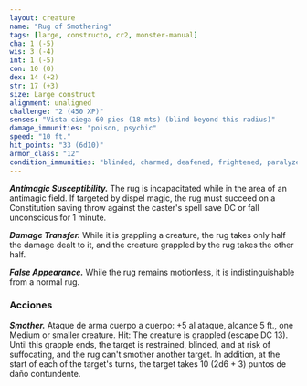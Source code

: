 ```yaml
---
layout: creature
name: "Rug of Smothering"
tags: [large, constructo, cr2, monster-manual]
cha: 1 (-5)
wis: 3 (-4)
int: 1 (-5)
con: 10 (0)
dex: 14 (+2)
str: 17 (+3)
size: Large construct
alignment: unaligned
challenge: "2 (450 XP)"
senses: "Vista ciega 60 pies (18 mts) (blind beyond this radius)"
damage_immunities: "poison, psychic"
speed: "10 ft."
hit_points: "33 (6d10)"
armor_class: "12"
condition_immunities: "blinded, charmed, deafened, frightened, paralyzed, petrified, poisoned"
---
```


***Antimagic Susceptibility.*** The rug is incapacitated while in the area of an antimagic field. If targeted by dispel magic, the rug must succeed on a Constitution saving throw against the caster's spell save DC or fall unconscious for 1 minute.

***Damage Transfer.*** While it is grappling a creature, the rug takes only half the damage dealt to it, and the creature grappled by the rug takes the other half.

***False Appearance.*** While the rug remains motionless, it is indistinguishable from a normal rug.

### Acciones

***Smother.*** Ataque de arma cuerpo a cuerpo: +5 al ataque, alcance 5 ft., one Medium or smaller creature. Hit: The creature is grappled (escape DC 13). Until this grapple ends, the target is restrained, blinded, and at risk of suffocating, and the rug can't smother another target. In addition, at the start of each of the target's turns, the target takes 10 (2d6 + 3) puntos de daño contundente.